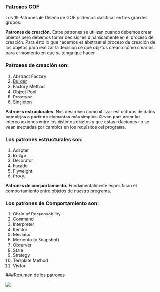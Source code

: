 ### Patrones GOF

Los 19 Patrones de Diseño de GOF podemos clasificar en tres grandes grupos:

**Patrones de creación.** Estos patrones se utilizan cuando debemos crear objetos pero debemos tomar decisiones dinámicamente en el proceso de creación. Para ésto lo que hacemos es abstraer el proceso de creación de los objetos para realizar la decisión de qué objetos crear o cómo crearlos para el momento en que se tenga que hacer. 

### Patrones de creación son: 
  
  1. [Abstract Factory](05_AbstractFactory/Readme.md#abstractfactory)
  1. [Builder](04_Builder#builder)
  1. Factory Method
  1. Object Pool
  1. Prototype
  1. [Singleton](02_Singleton/Readme.md#singleton)
  
**Patrones estructurales.** Nos describen como utilizar estructuras de datos complejas a partir de elementos más simples. Sirven para crear las interconexiones entre los distintos objetos y que estas relaciones no se vean afectadas por cambios en los requisitos del programa. 


### Los patrones estructurales son: 
  
  1. Adapter
  1. Bridge
  1. Decorator
  1. Facade
  1. Flyweight
  1. Proxy.

**Patrones de comportamiento.** Fundamentalmente especifican el comportamiento entre objetos de nuestro programa. 


### Los patrones de Comportamiento son: 
  
  1. Chain of Responsability
  1. Command
  1. Interpreter
  1. Iterator
  1. Mediator
  1. Memento (o Snapshot)
  1. Observer
  1. State
  1. Strategy
  1. Template Method 
  1. Visitor.


###Resumen de los patrones

![](http://www.gofpatterns.com/images/gofPatterns.jpg)
